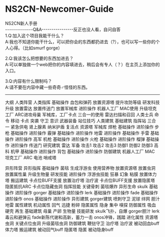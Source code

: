 # NS2CN-Newcomer-Guide  
NS2CN新人手册  
--------------Q&A----------------反正也没人看，自问自答    
1.Q:加入这个项目我能干什么？  
  A:我也不知道你能干什么，可以把你会的东西都扔进去（?），也可以写一些你的个人心得。（比如smurf gorge）  
  
2.Q:我该怎么把想要的东西加进去？  
 A:可以单独做一个web把你的内容填进去，稍后会有专人（？）在主页上添加你的入口。  
 
3.Q:内容有什么限制吗？  
  A:请不要在内容中藏一些奇奇♂怪怪的东西。  
<hr>
大纲
人类阵营
	人类指挥
		基础操作
			血包和弹药
			放置资源塔
			提升攻防等级
			研发科技升级
			放置雷达
			放置传送门
			放置军械库
		进阶操作
			机器人工厂
				MAC使用
				升级坦克工厂
					ARC进攻母巢
			军械库，工厂卡点
			三合一的使用
			雷达扫描和召回
	人类士兵
		命令
			移动
			卡点
			突袭
			守卫
		意识
		武器装备
		站位技巧
	人类建筑
		基础建筑
			指挥站
				三合一
					紧急供电
					肾上腺素
					纳米护盾
			复活点
			资源塔
			军械库
				焊枪
					基础操作
					进阶操作
				步枪
					基础操作
					进阶操作
				霰弹
					基础操作
					进阶操作
				地雷
					进阶操作
					基础操作
				手雷
					基础操作
					进阶操作
				高军
					机枪
						基础操作
						进阶操作
					火枪
						基础操作
						进阶操作
					榴弹
						基础操作
						进阶操作
			传送门
		研究建筑
			雷达
			军备
				攻击1
					攻击2
						攻击3
				防御1
					防御2
						防御3
			高科
				机甲
					基础操作
					进阶操作
				背包
					基础操作
					进阶操作
		防御建筑
			机器人工厂
				MAC
				坦克工厂
					ARC
			电池
			哨戒塔

异形阵营
	异形指挥
		基础操作
			菌毯
			生成浮游虫
			使用营养物
			放置资源塔
			放置虫洞
			放置属性巢
			升级生物量
			研发技能
		进阶操作
			浮游虫技能
				狂暴
				幻象
				粘膜
			放置体力塔
				搬运建筑
				卡点位BUFF支援
			放置治疗塔
				治疗波
				卡点位BUFF支援
			放置隐匿塔
				隐匿抵抗ARC
				卡点位隐藏虫洞
			指挥技能
				关键骨刺
				菌毯爆炸
	异形生命
		skulk
			基础操作
			进阶操作
		gorger
			基础操作
			进阶操作
		lerk
			基础操作
			进阶操作
		fade
			基础操作
			进阶操作
		onos
			基础操作
			进阶操作
	异形建筑
		gorger建筑
			喷刺守卫
			泥球
			绊网
			胆汁地雷
		属性建筑
			机动属性
				回气
				迅捷
				粉碎
			隐匿属性
				隐身
				集中
				嗅探
			防御属性
				吸血
				硬壳
				再生
		基础建筑
			母巢
				产卵
				生物量
				技能研发
					skulk飞扑，自爆
					gorger胆汁
					lerk毒云和避弹云
					fade新陈代谢和高新，蓄力一击
					onos冲锋，践踏
				进化属性
			资源塔
			虫洞
				关键点位虫洞
				升级菌毯虫洞
		防御建筑
			鞭挞守卫
			治疗塔
				治疗波
				被动回血buff
			体力塔
				搬运建筑
				被动回气buff
			隐匿塔
				隐匿
				被动隐身buff
